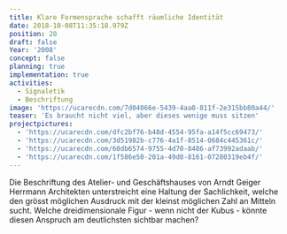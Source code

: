 ```yaml
---
title: Klare Formensprache schafft räumliche Identität
date: 2018-10-08T11:35:18.979Z
position: 20
draft: false
Year: '2008'
concept: false
planning: true
implementation: true
activities:
  - Signaletik
  - Beschriftung
image: 'https://ucarecdn.com/7d04066e-5439-4aa0-811f-2e315bb80a44/'
teaser: 'Es braucht nicht viel, aber dieses wenige muss sitzen'
projectpictures:
  - 'https://ucarecdn.com/dfc2bf76-b48d-4554-95fa-a14f5cc69473/'
  - 'https://ucarecdn.com/3d51982b-c776-4a1f-8514-0684c445361c/'
  - 'https://ucarecdn.com/60db6574-9755-4d70-8486-af73992adaab/'
  - 'https://ucarecdn.com/1f586e50-201a-49d8-8161-07280319eb4f/'
---
```

Die Beschriftung des Atelier- und Geschäftshauses von Arndt Geiger Herrmann Architekten unterstreicht eine Haltung der Sachlichkeit, welche den grösst möglichen Ausdruck mit der kleinst möglichen Zahl an Mitteln sucht. Welche dreidimensionale Figur - wenn nicht der Kubus - könnte diesen Anspruch am deutlichsten sichtbar machen?
